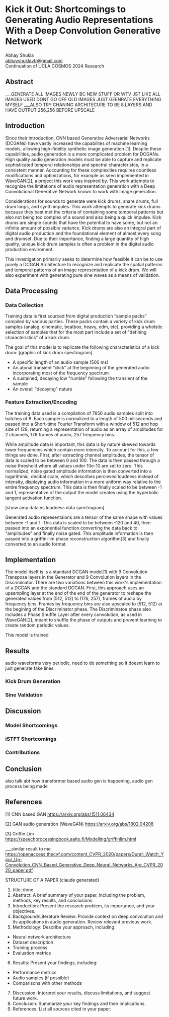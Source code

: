 # Kick it Out: Shortcomings to Generating Audio Representations With a Deep Convolution Generative Network

Abhay Shukla\
abhayshuklavtr@gmail.com\
Continuation of UCLA COSMOS 2024 Research

## Abstract

\_\_\_GENERATE ALL IMAGES NEWLY BC NEW STUFF OR WTV JST LIKE ALL IMAGES USED DONT GO OFF OLD IMAGES JUST GEENRATE EVERYTHING MYSELF
\_\_\_ALSO TRY CHANING ARCHITECURE TO BE 8 LAYERS AND HAVE OUTPUT 256,256 BEFORE UPSCALE

## Introduction

Since their introduction, CNN based Generative Adversarial Networks (DCGANs) have vastly increased the capabilites of machine learning models, allowing high-fidelity synthetic image generation [1]. Despite these capabilities, audio generation is a more complicated problem for DCGANs. High quality audio generation models must be able to capture and replicate sophisticated temporal relationships and spectral characteristcs, in a consistent manner. Accounting for these complexities requires countless modifications and optimizations, for example as seen implemented in WaveGAN[2], a project this work was inspired by. This work attempts to recognize the limitations of audio representation generation with a Deep Convolutional Generative Network known to work with image generation.

Considerations for sounds to generate were kick drums, snare drums, full drum loops, and synth impules. This work attempts to generate kick drums because they best met the criteria of containing some temporal patterns but also not being too complex of a sound and also being a quick impulse. Kick drums are simple sounds that have the potential to have some, but not an infinite amount of possible variance. Kick drums are also an integral part of digital audio production and the foundational element of almost every song and drumset. Due to their importance, finding a large quantity of high quality, unique kick drum samples is often a problem in the digital audio production enviroment.

This investigation primarily seeks to determine how feasible it can be to use purely a DCGAN Architecture to recognize and replicate the spatial patterns and temporal patterns of an image representation of a kick drum. We will also experiment with generating pure sine waves as a means of validation.

## Data Processing

### Data Collection

Training data is first sourced from digital production “sample packs” compiled by various parties. These packs contain a variety of kick drum samples (analog, cinematic, beatbox, heavy, edm, etc), providing a wholstic selection of samples that for the most part include a set of "defining characteristics" of a kick drum.

The goal of this model is to replicate the following characteristics of a kick drum: [graphic of kick drum spectrogram]

- A specific length of an audio sample (500 ms)
- An atonal transient “click” at the beginning of the generated audio incorporating most of the frequency spectrum
- A sustained, decaying low "rumble" following the transient of the sample
- An overall "decaying" nature

### Feature Extraction/Encoding

The training data used is a compilation of 7856 audio samples split into batches of 8. Each sample is normalized to a length of 500 miliseconds and passed into a Short-time Fourier Transform with a window of 512 and hop size of 128, returning a representation of audio as an array of amplitudes for 2 channels, 176 frames of audio, 257 frequency bins.

While amplitude data is important, this data is by nature skewed towards lower frequencies which contain more intensity. To account for this, a few things are done. First, after extracting channel amplitudes, the tensor of data is scaled to be between 0 and 100. The data is then passed through a noise threshold where all values under 10e-10 are set to zero. This normalized, noise gated amplitude information is then converted into a logarithmic, decibal scale, which describes percieved loudness instead of intensity, displaying audio information in a more uniform way relative to the entire frequency spectrum. This data is then finally scaled to be between -1 and 1, representative of the output the model creates using the hyperbolic tangent activation function.

[show amp data vs loudness data spectrogram]

Generated audio representaions are a tensor of the same shape with values between -1 and 1. This data is scaled to be between -120 and 40, then passed into an exponential function converting the data back to "amplitudes" and finally noise gated. This amplitude information is then passed into a griffin-lim phase reconstruction algorithm[3] and finally converted to an audio format.

## Implementation

The model itself is is a standard DCGAN model[1] with 9 Convolution Transpose layers in the Generator and 9 Convolution layers in the Discriminator. There are two variations between this work's implementation of a DCGAN and the standard DCGAN. First, this approach uses an upsampling layer at the end of the end of the generator to reshape the generated values from (512, 512) to (176, 257), frames of audio by frequency bins. Frames by frequency bins are also upscaled to (512, 512) at the begining of the Discriminator phase. The Discriminatoe phase also includes a Phase Shuffle Layer after every convolution, as used in WaveGAN[2], meant to shuffle the phase of outputs and prevent learning to create random periodic values.

This model is trained

## Results

audio waveforms very periodic, need to do something so it doesnt learn to just generate fake lines

### Kick Drum Generation

### Sine Validation

## Discussion

### Model Shortcomings

### iSTFT Shortcomings

### Contributions

## Conclusion

also talk abt how transformer based audio gen is happening, audio gen process being made

## References

<a id="1">[1]</a> CNN based GAN
https://arxiv.org/abs/1511.06434

<a id="2">[2]</a> GAN audio generation (WaveGAN)
https://arxiv.org/abs/1802.04208

<a id="3">[3]</a> Griffin Lim
https://speechprocessingbook.aalto.fi/Modelling/griffinlim.html

\_\_\_similar result to me
https://openaccess.thecvf.com/content_CVPR_2020/papers/Durall_Watch_Your_Up-Convolution_CNN_Based_Generative_Deep_Neural_Networks_Are_CVPR_2020_paper.pdf

STRUCTURE OF A PAPER (claude generated)

1. title: done
2. Abstract: A brief summary of your paper, including the problem, methods, key results, and conclusions.
3. Introduction: Present the research problem, its importance, and your objectives.
4. Background/Literature Review: Provide context on deep convolution and its applications in audio generation. Review relevant previous work.
5. Methodology: Describe your approach, including:

- Neural network architecture
- Dataset description
- Training process
- Evaluation metrics

6. Results: Present your findings, including:

- Performance metrics
- Audio samples (if possible)
- Comparisons with other methods

7. Discussion: Interpret your results, discuss limitations, and suggest future work.
8. Conclusion: Summarize your key findings and their implications.
9. References: List all sources cited in your paper.
